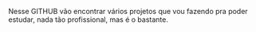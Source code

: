 Nesse GITHUB vão encontrar vários projetos que vou fazendo pra poder estudar, nada tão profissional, mas é o bastante.
